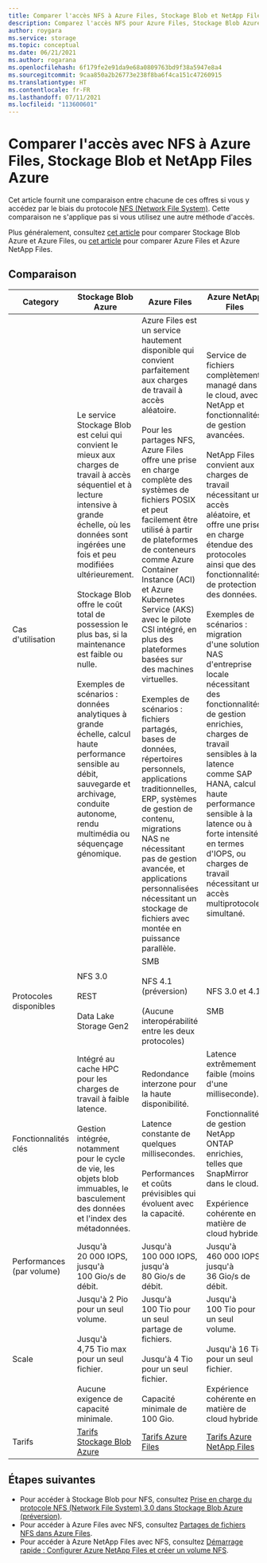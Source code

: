 ```yaml
---
title: Comparer l'accès NFS à Azure Files, Stockage Blob et NetApp Files Azure
description: Comparez l'accès NFS pour Azure Files, Stockage Blob Azure et NetApp Files Azure.
author: roygara
ms.service: storage
ms.topic: conceptual
ms.date: 06/21/2021
ms.author: rogarana
ms.openlocfilehash: 6f179fe2e91da9e68a0809763bd9f38a5947e8a4
ms.sourcegitcommit: 9caa850a2b26773e238f8ba6f4ca151c47260915
ms.translationtype: HT
ms.contentlocale: fr-FR
ms.lasthandoff: 07/11/2021
ms.locfileid: "113600601"
---
```

# <a name="compare-access-to-azure-files-blob-storage-and-azure-netapp-files-with-nfs"></a>Comparer l'accès avec NFS à Azure Files, Stockage Blob et NetApp Files Azure

Cet article fournit une comparaison entre chacune de ces offres si vous y accédez par le biais du protocole [NFS (Network File System)](https://en.wikipedia.org/wiki/Network_File_System). Cette comparaison ne s'applique pas si vous utilisez une autre méthode d'accès.

Plus généralement, consultez [cet article](storage-introduction.md) pour comparer Stockage Blob Azure et Azure Files, ou [cet article](../files/storage-files-netapp-comparison.md) pour comparer Azure Files et Azure NetApp Files.

## <a name="comparison"></a>Comparaison

|Category  |Stockage Blob Azure  |Azure Files  |Azure NetApp Files  |
|---------|---------|---------|---------|
|Cas d'utilisation     |Le service Stockage Blob est celui qui convient le mieux aux charges de travail à accès séquentiel et à lecture intensive à grande échelle, où les données sont ingérées une fois et peu modifiées ultérieurement.<br></br>Stockage Blob offre le coût total de possession le plus bas, si la maintenance est faible ou nulle.<br></br>Exemples de scénarios : données analytiques à grande échelle, calcul haute performance sensible au débit, sauvegarde et archivage, conduite autonome, rendu multimédia ou séquençage génomique.         |Azure Files est un service hautement disponible qui convient parfaitement aux charges de travail à accès aléatoire.<br></br>Pour les partages NFS, Azure Files offre une prise en charge complète des systèmes de fichiers POSIX et peut facilement être utilisé à partir de plateformes de conteneurs comme Azure Container Instance (ACI) et Azure Kubernetes Service (AKS) avec le pilote CSI intégré, en plus des plateformes basées sur des machines virtuelles.<br></br>Exemples de scénarios : fichiers partagés, bases de données, répertoires personnels, applications traditionnelles, ERP, systèmes de gestion de contenu, migrations NAS ne nécessitant pas de gestion avancée, et applications personnalisées nécessitant un stockage de fichiers avec montée en puissance parallèle.         |Service de fichiers complètement managé dans le cloud, avec NetApp et fonctionnalités de gestion avancées.<br></br>NetApp Files convient aux charges de travail nécessitant un accès aléatoire, et offre une prise en charge étendue des protocoles ainsi que des fonctionnalités de protection des données.<br></br>Exemples de scénarios : migration d'une solution NAS d'entreprise locale nécessitant des fonctionnalités de gestion enrichies, charges de travail sensibles à la latence comme SAP HANA, calcul haute performance sensible à la latence ou à forte intensité en termes d'IOPS, ou charges de travail nécessitant un accès multiprotocole simultané.         |
|Protocoles disponibles     |NFS 3.0<br></br>REST<br></br>Data Lake Storage Gen2         |SMB<br><br>NFS 4.1 (préversion)<br></br> (Aucune interopérabilité entre les deux protocoles)         |NFS 3.0 et 4.1<br></br>SMB         |
|Fonctionnalités clés     | Intégré au cache HPC pour les charges de travail à faible latence. <br> </br> Gestion intégrée, notamment pour le cycle de vie, les objets blob immuables, le basculement des données et l'index des métadonnées.         | Redondance interzone pour la haute disponibilité. <br></br> Latence constante de quelques millisecondes. <br></br>Performances et coûts prévisibles qui évoluent avec la capacité.         |Latence extrêmement faible (moins d'une milliseconde).<br></br>Fonctionnalités de gestion NetApp ONTAP enrichies, telles que SnapMirror dans le cloud.<br></br>Expérience cohérente en matière de cloud hybride.         |
|Performances (par volume)     |Jusqu'à 20 000 IOPS, jusqu'à 100 Gio/s de débit.         |Jusqu'à 100 000 IOPS, jusqu'à 80 Gio/s de débit.         |Jusqu'à 460 000 IOPS, jusqu'à 36 Gio/s de débit.         |
|Scale     | Jusqu'à 2 Pio pour un seul volume. <br></br> Jusqu'à 4,75 Tio max pour un seul fichier.<br></br>Aucune exigence de capacité minimale.         |Jusqu'à 100 Tio pour un seul partage de fichiers.<br></br>Jusqu'à 4 Tio pour un seul fichier.<br></br>Capacité minimale de 100 Gio.         |Jusqu'à 100 Tio pour un seul volume.<br></br>Jusqu'à 16 Tio pour un seul fichier.<br></br>Expérience cohérente en matière de cloud hybride.         |
|Tarifs     |[Tarifs Stockage Blob Azure](https://azure.microsoft.com/pricing/details/storage/blobs/)         |[Tarifs Azure Files](https://azure.microsoft.com/pricing/details/storage/files/)         |[Tarifs Azure NetApp Files](https://azure.microsoft.com/pricing/details/netapp/)         |


## <a name="next-steps"></a>Étapes suivantes

- Pour accéder à Stockage Blob pour NFS, consultez [Prise en charge du protocole NFS (Network File System) 3.0 dans Stockage Blob Azure (préversion)](../blobs/network-file-system-protocol-support.md).
- Pour accéder à Azure Files avec NFS, consultez [Partages de fichiers NFS dans Azure Files](../files/files-nfs-protocol.md).
- Pour accéder à Azure NetApp Files avec NFS, consultez [Démarrage rapide : Configurer Azure NetApp Files et créer un volume NFS](../../azure-netapp-files/azure-netapp-files-quickstart-set-up-account-create-volumes.md).
